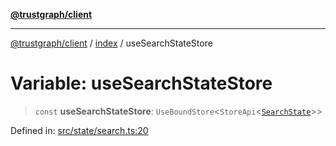 [**@trustgraph/client**](../../README.md)

***

[@trustgraph/client](../../README.md) / [index](../README.md) / useSearchStateStore

# Variable: useSearchStateStore

> `const` **useSearchStateStore**: `UseBoundStore`\<`StoreApi`\<[`SearchState`](../interfaces/SearchState.md)\>\>

Defined in: [src/state/search.ts:20](https://github.com/trustgraph-ai/trustgraph-ts-client/blob/edcc8c01cf9c2f58c76719d5d2aa7058546360d9/src/state/search.ts#L20)
